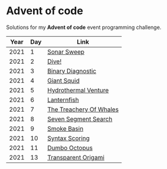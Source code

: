 # Advent of code

Solutions for my **Advent of code** event programming challenge.

| Year  | Day | Link | 
| ------------- | ------------- | ------------- |
| 2021 | 1 | [Sonar Sweep](https://adventofcode.com/2021/day/1) |
| 2021 | 2 | [Dive!](https://adventofcode.com/2021/day/2) |
| 2021 | 3 | [Binary Diagnostic](https://adventofcode.com/2021/day/3)
| 2021 | 4 | [Giant Squid](https://adventofcode.com/2021/day/4)
| 2021 | 5 | [Hydrothermal Venture](https://adventofcode.com/2021/day/5)
| 2021 | 6 | [Lanternfish](https://adventofcode.com/2021/day/6)
| 2021 | 7 | [The Treachery Of Whales](https://adventofcode.com/2021/day/7)
| 2021 | 8 | [Seven Segment Search](https://adventofcode.com/2021/day/8)
| 2021 | 9 | [Smoke Basin](https://adventofcode.com/2021/day/9)
| 2021 | 10 | [Syntax Scoring](https://adventofcode.com/2021/day/10)
| 2021 | 11 | [Dumbo Octopus](https://adventofcode.com/2021/day/11)
| 2021 | 13 | [Transparent Origami](https://adventofcode.com/2021/day/13)